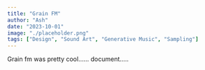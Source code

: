 ```yaml
---
title: "Grain FM"
author: "Ash"
date: "2023-10-01"
image: "./placeholder.png"
tags: ["Design", "Sound Art", "Generative Music", "Sampling"]
---
```


Grain fm was pretty cool...... document.....
